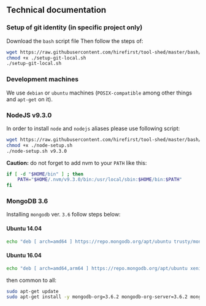 Technical documentation
---


### Setup of git identity (in specific project only)

Download the `bash` script file Then follow the steps of:

```bash
wget https://raw.githubusercontent.com/hirefirst/tool-shed/master/bash/setup-git-local.sh
chmod +x ./setup-git-local.sh
./setup-git-local.sh
```

### Development machines

We use `debian` or `ubuntu` machines (`POSIX-compatible` among other things and `apt-get` on it).

### NodeJS v9.3.0

In order to install `node` and `nodejs` aliases please use following script:

```bash
wget https://raw.githubusercontent.com/hirefirst/tool-shed/master/bash/node-setup.sh
chmod +x ./node-setup.sh
./node-setup.sh v9.3.0
```
**Caution:** do not forget to add nvm to your `PATH` like this: 

```bash
if [ -d "$HOME/bin" ] ; then
    PATH="$HOME/.nvm/v9.3.0/bin:/usr/local/sbin:$HOME/bin:$PATH"
fi
```

### MongoDB 3.6

Installing `mongodb` ver. `3.6` follow steps below:

#### Ubuntu 14.04

```bash
echo "deb [ arch=amd64 ] https://repo.mongodb.org/apt/ubuntu trusty/mongodb-org/3.6 multiverse" | sudo tee /etc/apt/sources.list.d/mongodb-org-3.6.list
```

#### Ubuntu 16.04

```bash
echo "deb [ arch=amd64,arm64 ] https://repo.mongodb.org/apt/ubuntu xenial/mongodb-org/3.6 multiverse" | sudo tee /etc/apt/sources.list.d/mongodb-org-3.6.list
```

then common to all:

```bash
sudo apt-get update
sudo apt-get install -y mongodb-org=3.6.2 mongodb-org-server=3.6.2 mongodb-org-shell=3.6.2 mongodb-org-mongos=3.6.2 mongodb-org-tools=3.6.2
```
